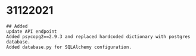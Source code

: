 # 31122021

    ## Added
    update API endpoint
    Added psycopg2==2.9.3 and replaced hardcoded dictionary with postgres database.
    Added database.py for SQLAlchemy configuration.
